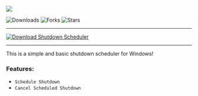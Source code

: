 <p align="left">
    <img src="https://cdn.discordapp.com/attachments/944941820373270528/1144994168096178237/image.png"
</p>
  
![Downloads](https://img.shields.io/github/downloads/Nicuse/ShutdownScheduler/total?style=flat-square&logo=github)
![Forks](https://img.shields.io/github/forks/Nicuse/ShutdownScheduler?style=flat-square&logo=github)
![Stars](https://img.shields.io/github/stars/Nicuse/ShutdownScheduler?style=flat-square&logo=github)

---

[![Download Shutdown Scheduler](https://img.shields.io/badge/Download-Shutdown%20Scheduler-Red?style=for-the-badge)](https://github.com/Nicuse/ShutdownScheduler/releases/download/v1.0.0/ShutdownScheduler.exe)

---

This is a simple and basic shutdown scheduler for Windows!

### Features:
* `Schedule Shutdown`
* `Cancel Scheduled Shutdown`
